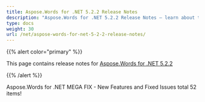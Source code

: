 ```yaml
---
title: Aspose.Words for .NET 5.2.2 Release Notes
description: "Aspose.Words for .NET 5.2.2 Release Notes – learn about the latest updates and fixes."
type: docs
weight: 30
url: /net/aspose-words-for-net-5-2-2-release-notes/
---
```


{{% alert color="primary" %}} 

This page contains release notes for [Aspose.Words for .NET 5.2.2](http://www.aspose.com/downloads/words/net/new-releases/aspose.words-for-.net-5.2.2/)

{{% /alert %}} 

Aspose.Words for .NET MEGA FIX - New Features and Fixed Issues total 52 items!
